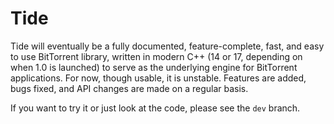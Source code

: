# Tide

Tide will eventually be a fully documented, feature-complete, fast, and easy to use BitTorrent library, written in modern C++ (14 or 17, depending on when 1.0 is launched) to serve as the underlying engine for BitTorrent applications.
For now, though usable, it is unstable. Features are added, bugs fixed, and API changes are made on a regular basis.

If you want to try it or just look at the code, please see the `dev` branch.
